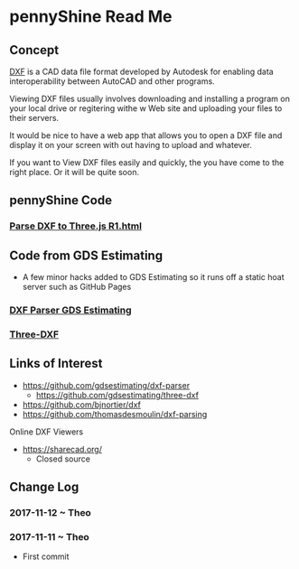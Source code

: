 
# pennyShine Read Me


## Concept

[DXF]( https://en.wikipedia.org/wiki/AutoCAD_DXF ) is a CAD data file format developed by Autodesk for enabling data interoperability between AutoCAD and other programs.

Viewing DXF files usually involves downloading and installing a program on your local drive or regitering withe w Web site and uploading your files to their servers.

It would be nice to have a web app that allows you to open a DXF file and display it on your screen with out having to upload and whatever.

If you want to View DXF files easily and quickly, the you have come to the right place. Or it will be quite soon.







## pennyShine Code

### [Parse DXF to Three.js R1.html]( parse-dxf-to-threejs/parse-dxf-to-threejs-r1.html )




## Code from GDS Estimating

* A few minor hacks added to GDS Estimating so it runs off a static hoat server such as GitHub Pages

### [DXF Parser GDS Estimating]( three-dxf//parse-dxf-to-threejs-gdsestimating.html )

### [Three-DXF]( three-dxf/three-dxf.html )


## Links of Interest

* <https://github.com/gdsestimating/dxf-parser>
	* <https://github.com/gdsestimating/three-dxf>
* <https://github.com/bjnortier/dxf>
* <https://github.com/thomasdesmoulin/dxf-parsing>

Online DXF Viewers

* <https://sharecad.org/>
	* Closed source

## Change Log


### 2017-11-12 ~ Theo



### 2017-11-11 ~ Theo

* First commit
